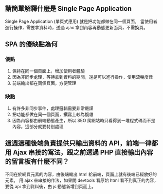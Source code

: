 ## 請簡單解釋什麼是 Single Page Application

Single Page Application (單頁式應用) 就是把功能都做在同一個頁面，
當使用者進行操作，需要拿資料時，透過 ajax 拿到內容再動態更新面頁，不需換頁。

## SPA 的優缺點為何

### 優點
1. 保持在同一個頁面上，增加使用者體驗
2. 因為非同步處理，等待拿到資料的期間，還是可以進行操作，使用流暢度佳
3. 前端輸出都在同個頁面，方便管理

### 缺點
1. 有許多非同步事件，處理邏輯需要非常嚴謹
2. 把功能都做在同一個頁面，撰寫上較為複雜
3. 因為內容都由前端動態產生，所以 SEO 爬網站時只看得到一堆程式碼而不是內容，這部分就要特別處理

## 這週這種後端負責提供只輸出資料的 API，前端一律都用 Ajax 串接的寫法，跟之前透過 PHP 直接輸出內容的留言板有什麼不同？

不同在於網頁元素的內容，由後端輸出 html 給前端，頁面上就有後端已經放好的元素，
用 ajax 來串接的作法，如果開 devtools 看原始 html 看不到真正的內容，
要從 api 拿到資料後，由 js 動態新增到頁面上。
